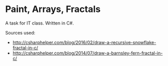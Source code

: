 # Paint, Arrays, Fractals
A task for IT class. Written in C#.

Sources used:
- http://csharphelper.com/blog/2016/02/draw-a-recursive-snowflake-fractal-in-c/
- http://csharphelper.com/blog/2014/07/draw-a-barnsley-fern-fractal-in-c/
